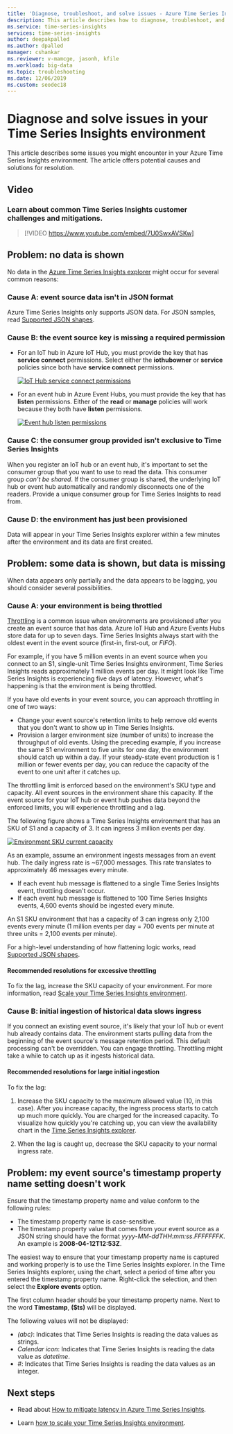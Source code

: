 ```yaml
---
title: 'Diagnose, troubleshoot, and solve issues - Azure Time Series Insights | Microsoft Docs'
description: This article describes how to diagnose, troubleshoot, and solve common issues in your Azure Time Series Insights environment.
ms.service: time-series-insights
services: time-series-insights
author: deepakpalled
ms.author: dpalled
manager: cshankar
ms.reviewer: v-mamcge, jasonh, kfile
ms.workload: big-data
ms.topic: troubleshooting
ms.date: 12/06/2019
ms.custom: seodec18
---
```


# Diagnose and solve issues in your Time Series Insights environment

This article describes some issues you might encounter in your Azure Time Series Insights environment. The article offers potential causes and solutions for resolution.

## Video

### Learn about common Time Series Insights customer challenges and mitigations.</br>

> [!VIDEO https://www.youtube.com/embed/7U0SwxAVSKw]

## Problem: no data is shown

No data in the [Azure Time Series Insights explorer](https://insights.timeseries.azure.com) might occur for several common reasons:

### Cause A: event source data isn't in JSON format

Azure Time Series Insights only supports JSON data. For JSON samples, read [Supported JSON shapes](./how-to-shape-query-json.md).

### Cause B: the event source key is missing a required permission

* For an IoT hub in Azure IoT Hub, you must provide the key that has **service connect** permissions. Select either the **iothubowner** or **service** policies since both have **service connect** permissions.

   [![IoT Hub service connect permissions](media/diagnose-and-solve-problems/iothub-serviceconnect-permissions.png)](media/diagnose-and-solve-problems/iothub-serviceconnect-permissions.png#lightbox)

* For an event hub in Azure Event Hubs, you must provide the key that has **listen** permissions. Either of the **read** or **manage** policies will work because they both have **listen** permissions.

   [![Event hub listen permissions](media/diagnose-and-solve-problems/eventhub-listen-permissions.png)](media/diagnose-and-solve-problems/eventhub-listen-permissions.png#lightbox)

### Cause C: the consumer group provided isn't exclusive to Time Series Insights

When you register an IoT hub or an event hub, it's important to set the consumer group that you want to use to read the data. This consumer group *can't be shared*. If the consumer group is shared, the underlying IoT hub or event hub automatically and randomly disconnects one of the readers. Provide a unique consumer group for Time Series Insights to read from.

### Cause D: the environment has just been provisioned

Data will appear in your Time Series Insights explorer within a few minutes after the environment and its data are first created.

## Problem: some data is shown, but data is missing

When data appears only partially and the data appears to be lagging, you should consider several possibilities.

### Cause A: your environment is being throttled

[Throttling](time-series-insights-environment-mitigate-latency.md) is a common issue when environments are provisioned after you create an event source that has data. Azure IoT Hub and Azure Events Hubs store data for up to seven days. Time Series Insights always start with the oldest event in the event source (first-in, first-out, or *FIFO*).

For example, if you have 5 million events in an event source when you connect to an S1, single-unit Time Series Insights environment, Time Series Insights reads approximately 1 million events per day. It might look like Time Series Insights is experiencing five days of latency. However, what's happening is that the environment is being throttled.

If you have old events in your event source, you can approach throttling in one of two ways:

- Change your event source's retention limits to help remove old events that you don't want to show up in Time Series Insights.
- Provision a larger environment size (number of units) to increase the throughput of old events. Using the preceding example, if you increase the same S1 environment to five units for one day, the environment should catch up within a day. If your steady-state event production is 1 million or fewer events per day, you can reduce the capacity of the event to one unit after it catches up.

The throttling limit is enforced based on the environment's SKU type and capacity. All event sources in the environment share this capacity. If the event source for your IoT hub or event hub pushes data beyond the enforced limits, you will experience throttling and a lag.

The following figure shows a Time Series Insights environment that has an SKU of S1 and a capacity of 3. It can ingress 3 million events per day.

[![Environment SKU current capacity](media/diagnose-and-solve-problems/environment-sku-current-capacity.png)](media/diagnose-and-solve-problems/environment-sku-current-capacity.png#lightbox)

As an example, assume an environment ingests messages from an event hub. The daily ingress rate is ~67,000 messages. This rate translates to approximately 46 messages every minute. 

* If each event hub message is flattened to a single Time Series Insights event, throttling doesn't occur. 
* If each event hub message is flattened to 100 Time Series Insights events, 4,600 events should be ingested every minute. 

An S1 SKU environment that has a capacity of 3 can ingress only 2,100 events every minute (1 million events per day = 700 events per minute at three units = 2,100 events per minute). 

For a high-level understanding of how flattening logic works, read [Supported JSON shapes](./how-to-shape-query-json.md).

#### Recommended resolutions for excessive throttling

To fix the lag, increase the SKU capacity of your environment. For more information, read [Scale your Time Series Insights environment](time-series-insights-how-to-scale-your-environment.md).

### Cause B: initial ingestion of historical data slows ingress

If you connect an existing event source, it's likely that your IoT hub or event hub already contains data. The environment starts pulling data from the beginning of the event source's message retention period. This default processing can't be overridden. You can engage throttling. Throttling might take a while to catch up as it ingests historical data.

#### Recommended resolutions for large initial ingestion

To fix the lag:

1. Increase the SKU capacity to the maximum allowed value (10, in this case). After you increase capacity, the ingress process starts to catch up much more quickly. You are charged for the increased capacity. To visualize how quickly you're catching up, you can view the availability chart in the [Time Series Insights explorer](https://insights.timeseries.azure.com).

2. When the lag is caught up, decrease the SKU capacity to your normal ingress rate.

## Problem: my event source's timestamp property name setting doesn't work

Ensure that the timestamp property name and value conform to the following rules:

* The timestamp property name is case-sensitive.
* The timestamp property value that comes from your event source as a JSON string should have the format _yyyy-MM-ddTHH:mm:ss.FFFFFFFK_. An example is **2008-04-12T12:53Z**.

The easiest way to ensure that your timestamp property name is captured and working properly is to use the Time Series Insights explorer. In the Time Series Insights explorer, using the chart, select a period of time after you entered the timestamp property name. Right-click the selection, and then select the **Explore events** option.

The first column header should be your timestamp property name. Next to the word **Timestamp**, **($ts)** will be displayed.

The following values will not be displayed:

- *(abc)*: Indicates that Time Series Insights is reading the data values as strings.
- *Calendar icon*: Indicates that Time Series Insights is reading the data value as *datetime*.
- *#*: Indicates that Time Series Insights is reading the data values as an integer.

## Next steps

- Read about [How to mitigate latency in Azure Time Series Insights](time-series-insights-environment-mitigate-latency.md).

- Learn [how to scale your Time Series Insights environment](time-series-insights-how-to-scale-your-environment.md).
